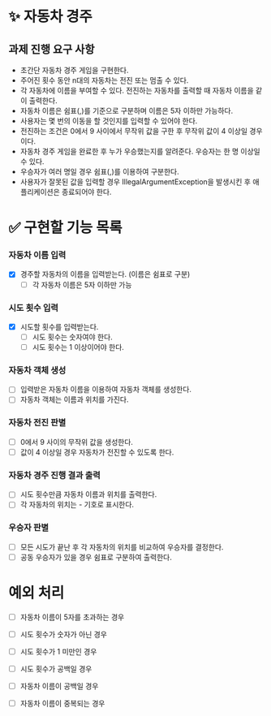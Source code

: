 # ✨ 자동차 경주
## 과제 진행 요구 사항
- 초간단 자동차 경주 게임을 구현한다.
- 주어진 횟수 동안 n대의 자동차는 전진 또는 멈출 수 있다.
- 각 자동차에 이름을 부여할 수 있다. 전진하는 자동차를 출력할 때 자동차 이름을 같이 출력한다.
- 자동차 이름은 쉼표(,)를 기준으로 구분하며 이름은 5자 이하만 가능하다.
- 사용자는 몇 번의 이동을 할 것인지를 입력할 수 있어야 한다.
- 전진하는 조건은 0에서 9 사이에서 무작위 값을 구한 후 무작위 값이 4 이상일 경우이다.
- 자동차 경주 게임을 완료한 후 누가 우승했는지를 알려준다. 우승자는 한 명 이상일 수 있다.
- 우승자가 여러 명일 경우 쉼표(,)를 이용하여 구분한다.
- 사용자가 잘못된 값을 입력할 경우 IllegalArgumentException을 발생시킨 후 애플리케이션은 종료되어야 한다.
# ✅ 구현할 기능 목록

### 자동차 이름 입력
- [x] 경주할 자동차의 이름을 입력받는다. (이름은 쉼표로 구분)
  - [ ] 각 자동차 이름은 5자 이하만 가능
### 시도 횟수 입력
- [x] 시도할 횟수를 입력받는다.
  - [ ] 시도 횟수는 숫자여야 한다.
  - [ ] 시도 횟수는 1 이상이어야 한다.
### 자동차 객체 생성
- [ ] 입력받은 자동차 이름을 이용하여 자동차 객체를 생성한다.
- [ ] 자동차 객체는 이름과 위치를 가진다.
### 자동차 전진 판별
- [ ] 0에서 9 사이의 무작위 값을 생성한다.
- [ ] 값이 4 이상일 경우 자동차가 전진할 수 있도록 한다.
### 자동차 경주 진행 결과 출력
- [ ] 시도 횟수만큼 자동차 이름과 위치를 출력한다.
- [ ] 각 자동차의 위치는 - 기호로 표시한다.
### 우승자 판별
- [ ] 모든 시도가 끝난 후 각 자동차의 위치를 비교하여 우승자를 결정한다.
- [ ] 공동 우승자가 있을 경우 쉼표로 구분하여 출력한다.

# 예외 처리
- [ ] 자동차 이름이 5자를 초과하는 경우
- [ ] 시도 횟수가 숫자가 아닌 경우
- [ ] 시도 횟수가 1 미만인 경우
- [ ] 시도 횟수가 공백일 경우
- [ ] 자동차 이름이 공백일 경우
- [ ] 자동차 이름이 중복되는 경우

